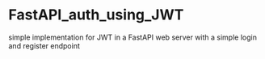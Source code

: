 # FastAPI_auth_using_JWT
simple implementation for JWT in a FastAPI web server with a simple login and register endpoint
